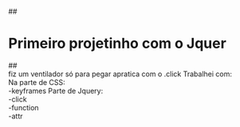 ##<h1>Primeiro projetinho com o Jquer</h1>## <br>
fiz um ventilador só para pegar apratica com o .click
Trabalhei com: <br>
Na parte de CSS:<br>
-keyframes
Parte de Jquery:<br>
-click <br>
-function <br>
-attr
